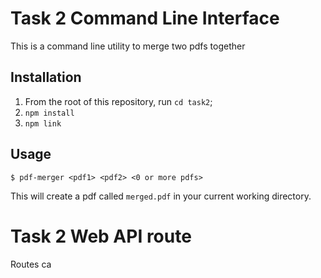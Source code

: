 # Task 2 Command Line Interface

This is a command line utility to merge two pdfs together

## Installation

1. From the root of this repository, run `cd task2`;
2. `npm install`
3. `npm link`

## Usage

```
$ pdf-merger <pdf1> <pdf2> <0 or more pdfs>
```

This will create a pdf called `merged.pdf` in your current working directory.

# Task 2 Web API route

Routes ca
